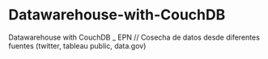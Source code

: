 # Datawarehouse-with-CouchDB
Datawarehouse with CouchDB _ EPN // Cosecha de datos desde diferentes fuentes (twitter, tableau public, data.gov)
